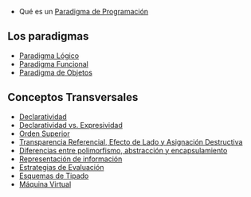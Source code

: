 -   Qué es un [Paradigma de Programación](paradigma-de-programacion.html)

Los paradigmas
--------------

-   [Paradigma Lógico](paradigma-logico.html)
-   [Paradigma Funcional](paradigma-funcional.html)
-   [Paradigma de Objetos](paradigma-de-objetos.html)

Conceptos Transversales
-----------------------

-   [Declaratividad](declaratividad.html)
-   [Declaratividad vs. Expresividad](declaratividad-vs--expresividad.html)
-   [Orden Superior](orden-superior.html)
-   [Transparencia Referencial, Efecto de Lado y Asignación Destructiva](transparencia-referencial--efecto-de-lado-y-asignacion-destructiva.html)
-   [Diferencias entre polimorfismo, abstracción y encapsulamiento](diferencias-entre-polimorfismo--abstraccion-y-encapsulamiento.html)
-   [Representación de información](representacion-de-informacion.html)
-   [Estrategias de Evaluación](estrategias-de-evaluacion.html)
-   [Esquemas de Tipado](esquemas-de-tipado.html)
-   [Máquina Virtual](maquina-virtual.html)

